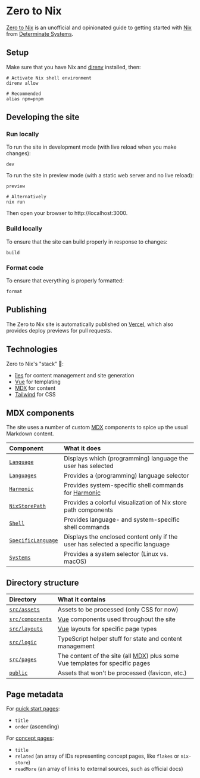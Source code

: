 # Zero to Nix

[Zero to Nix][site] is an unofficial and opinionated guide to getting started with [Nix] from [Determinate Systems][detsys].

## Setup

Make sure that you have Nix and [direnv] installed, then:

```shell
# Activate Nix shell environment
direnv allow

# Recommended
alias npm=pnpm
```

## Developing the site

### Run locally

To run the site in development mode (with live reload when you make changes):

```shell
dev
```

To run the site in preview mode (with a static web server and no live reload):

```shell
preview

# Alternatively
nix run
```

Then open your browser to http://localhost:3000.

### Build locally

To ensure that the site can build properly in response to changes:

```shell
build
```

### Format code

To ensure that everything is properly formatted:

```shell
format
```

## Publishing

The Zero to Nix site is automatically published on [Vercel], which also provides deploy previews for pull requests.

## Technologies

Zero to Nix's "stack" 🥞:

- [îles][iles] for content management and site generation
- [Vue] for templating
- [MDX] for content
- [Tailwind] for CSS

## MDX components

The site uses a number of custom [MDX] components to spice up the usual Markdown content.

| Component                                                   | What it does                                                                    |
| :---------------------------------------------------------- | :------------------------------------------------------------------------------ |
| [`Language`](./src/components/Language.vue)                 | Displays which (programming) language the user has selected                     |
| [`Languages`](./src/components/Languages.vue)               | Provides a (programming) language selector                                      |
| [`Harmonic`](./src/components/Harmonic.vue)                 | Provides system-specific shell commands for [Harmonic]                          |
| [`NixStorePath`](./src/components/NixStorePath.vue)         | Provides a colorful visualization of Nix store path components                  |
| [`Shell`](./src/components/Shell.vue)                       | Provides language- and system-specific shell commands                           |
| [`SpecificLanguage`](./src/components/SpecificLanguage.vue) | Displays the enclosed content only if the user has selected a specific language |
| [`Systems`](./src/components/Systems.vue)                   | Provides a system selector (Linux vs. macOS)                                    |

## Directory structure

| Directory                             | What it contains                                                               |
| :------------------------------------ | :----------------------------------------------------------------------------- |
| [`src/assets`](./src/assets/)         | Assets to be processed (only CSS for now)                                      |
| [`src/components`](./src/components/) | [Vue] components used throughout the site                                      |
| [`src/layouts`](./src/layouts/)       | [Vue] layouts for specific page types                                          |
| [`src/logic`](./src/logic/)           | TypeScript helper stuff for state and content management                       |
| [`src/pages`](./src/pages/)           | The content of the site (all [MDX]) plus some Vue templates for specific pages |
| [`public`](./public/)                 | Assets that won't be processed (favicon, etc.)                                 |

## Page metadata

For [quick start pages](./src/pages/start/):

- `title`
- `order` (ascending)

For [concept pages](./src/pages/concepts/):

- `title`
- `related` (an array of IDs representing concept pages, like `flakes` or `nix-store`)
- `readMore` (an array of links to external sources, such as official docs)

[detsys]: https://determinate.systems
[direnv]: https://direnv.net
[harmonic]: https://github.com/DeterminateSystems/harmonic
[iles]: https://github.com/elMassimo/iles
[mdx]: https://mdxjs.com
[nix]: https://nixos.org
[site]: https://zero-to-nix.vercel.app
[tailwind]: https://tailwindcss.com
[vercel]: https://vercel.com
[vue]: https://vuejs.org
